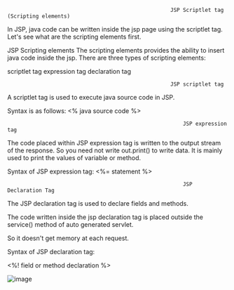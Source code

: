                                                         JSP Scriptlet tag (Scripting elements)

In JSP, java code can be written inside the jsp page using the scriptlet tag. Let's see what are the scripting elements first.

JSP Scripting elements
The scripting elements provides the ability to insert java code inside the jsp. There are three types of scripting elements:

scriptlet tag
expression tag
declaration tag

                                                        JSP scriptlet tag
                                                        
A scriptlet tag is used to execute java source code in JSP. 

Syntax is as follows:  <%  java source code %>  

                                                            JSP expression tag

The code placed within JSP expression tag is written to the output stream of the response. So you need not write out.print() to write data. It is mainly used to print the values of variable or method.

Syntax of JSP expression tag:  <%=  statement %>  

                                                            JSP Declaration Tag
The JSP declaration tag is used to declare fields and methods.

The code written inside the jsp declaration tag is placed outside the service() method of auto generated servlet.

So it doesn't get memory at each request.

Syntax of JSP declaration tag: 

<%!  field or method declaration %>  

![image](https://github.com/shardapatil/Sharda/assets/53011896/4b125c97-8821-456d-a08e-4746e22df1fa)

